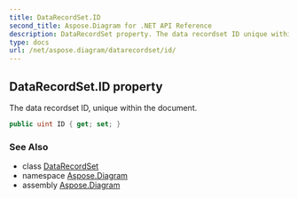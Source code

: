 ```yaml
---
title: DataRecordSet.ID
second_title: Aspose.Diagram for .NET API Reference
description: DataRecordSet property. The data recordset ID unique within the document
type: docs
url: /net/aspose.diagram/datarecordset/id/
---
```

## DataRecordSet.ID property

The data recordset ID, unique within the document.

```csharp
public uint ID { get; set; }
```

### See Also

* class [DataRecordSet](../)
* namespace [Aspose.Diagram](../../datarecordset/)
* assembly [Aspose.Diagram](../../../)


